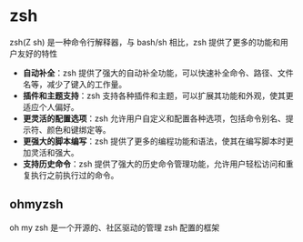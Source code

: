 # zsh

zsh(Z sh) 是一种命令行解释器，与 bash/sh 相比，zsh 提供了更多的功能和用户友好的特性

- **自动补全**：zsh 提供了强大的自动补全功能，可以快速补全命令、路径、文件名等，减少了键入的工作量。
- **插件和主题支持**：zsh 支持各种插件和主题，可以扩展其功能和外观，使其更适应个人偏好。
- **更灵活的配置选项**：zsh 允许用户自定义和配置各种选项，包括命令别名、提示符、颜色和键绑定等。
- **更强大的脚本编写**：zsh 提供了更多的编程功能和语法，使其在编写脚本时更加灵活和强大。
- **支持历史命令**：zsh 提供了强大的历史命令管理功能，允许用户轻松访问和重复执行之前执行过的命令。

## ohmyzsh

oh my zsh 是一个开源的、社区驱动的管理 zsh 配置的框架
